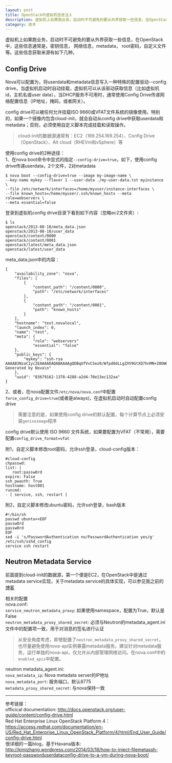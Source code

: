 ```yaml
---
layout: post
title: OpenStack中虚拟机信息注入
description: 虚拟机上如果跑业务，启动时不可避免的要从外界获取一些信息，在OpenStack中，这些信息通常是，密钥信息， 网络信息，metadata， root密码，自定义文件等
category: 技术
---
```


虚拟机上如果跑业务，启动时不可避免的要从外界获取一些信息，在OpenStack中，这些信息通常是，密钥信息， 网络信息，metadata， root密码，自定义文件等。这些信息获取来源有如下几种。

## Config Drive
Nova可以配置为，将userdata和metadata信息写入一种特殊的配置驱动--config drive，当虚拟机启动时自动挂载，虚拟机可以从该驱动获取信息（比如虚拟机id，主机名或user data），当DHCP服务不可用时，通常使用Config Drive传递网络配置信息（IP地址，掩码，或者网关）。

config drive可以被任何允许挂载ISO 9660或VFAT文件系统的镜像使用。特别的，如果一个镜像内包含cloud-init，就会自动从config drive中获取userdata和metadata；否则，必须使用自定义脚本完成挂载和读取操作。

> cloud-init的数据源通常有：EC2（169.254.169.254）、Config Drive（OpenStack）、Alt cloud（RHEVm和vSphere）等

使用config drive的2种途径：  
1、在nova boot命令中显式的指定`--config-drive=true`，如下，使用config drive传递userdata，2个文件，2对metadata

    $ nova boot --config-drive=true --image my-image-name \
    --key-name mykey --flavor 1 --user-data ./my-user-data.txt myinstance \
    --file /etc/network/interfaces=/home/myuser/instance-interfaces \
    --file known_hosts=/home/myuser/.ssh/known_hosts --meta role=webservers \
    --meta essential=false

登录到虚拟机config drive目录下看到如下内容（忽略ec2文件夹）:  

    $ ls
    openstack/2013-08-10/meta_data.json 
    openstack/2013-08-10/user_data 
    openstack/content/0000 
    openstack/content/0001 
    openstack/latest/meta_data.json 
    openstack/latest/user_data

meta_data.json中的内容：

    {
        "availability_zone": "nova",
        "files": [
            {
                "content_path": "/content/0000",
                "path": "/etc/network/interfaces"
            },
            {
                "content_path": "/content/0001",
                "path": "known_hosts"
            }
        ],
        "hostname": "test.novalocal",
        "launch_index": 0,
        "name": "test",
        "meta": {
                "role": "webservers"
                "essential": "false"
        },
        "public_keys": {
            "mykey": "ssh-rsa AAAAB3NzaC1yc2EAAAADAQABAAAAgQDBqUfVvCSez0/Wfpd8dLLgZXV9GtXQ7hnMN+Z0OWQUyebVEHey1CXuin0uY1cAJMhUq8j98SiW+cU0sU4J3x5l2+xi1bodDm1BtFWVeLIOQINpfV1n8fKjHB+ynPpe1F6tMDvrFGUlJs44t30BrujMXBe8Rq44cCk6wqyjATA3rQ== Generated by Nova\n"
        },
        "uuid": "83679162-1378-4288-a2d4-70e13ec132aa"
    }

2、或者，在nova配置文件`/etc/nova/nova.conf`中配置`force_config_drive=true`(或者是always)，在虚拟机启动时自动配置config drive

>需要注意的是，如果使用config drive的默认配置，每个计算节点上必须安装`genisoimage`程序

config drive默认使用 ISO 9660 文件系统，如果要配置为VFAT（不常用），需要配置`config_drive_format=vfat`

附1，自定义脚本修改root密码，允许ssh登录，cloud-config版本：

    #cloud-config
    chpasswd:
    list: |
       root:passw0rd
    expire: False
    ssh_pwauth: True
    hostname: host001
    runcmd:
    - [ service, ssh, restart ]

附2，自定义脚本修改ubuntu密码，允许ssh登录，bash版本

    #!/bin/sh
    passwd ubuntu<<EOF
    passw0rd
    passw0rd
    EOF
    sed -i 's/PasswordAuthentication no/PasswordAuthentication yes/g' /etc/ssh/sshd_config
    service ssh restart

## Neutron Metadata Service
前面提到cloud-init的数据源，第一个便是EC2，在OpenStack中是通过metadata service实现，关于metadata service的具体实现，可以参见我之前的[博客](http://blog.csdn.net/lynn_kong/article/details/9115033)

相关的配置  
nova.conf:  
`service_neutron_metadata_proxy`: 如果使用namespace，配置为True，默认是False  
`neutron_metadata_proxy_shared_secret`: 必须与Neutron的metadata_agent.ini文件中的配置项一致，用于对消息的签名进行认证

> 从安全角度考虑，即使配置了`neutron_metadata_proxy_shared_secret`，也尽量避免使用nova-api实例暴露metadata服务。建议针对metadata服务，运行单独的nova-api，仅允许从内部管理网络访问。在nova.conf中的`enabled_apis`中配置。

neutron metadata_agent.ini:  
`nova_metadata_ip`: Nova metadata server的IP地址  
`nova_metadata_port`: 服务端口，默认8775  
`metadata_proxy_shared_secret`: 与nova保持一致  

---

参考链接：  
officical documentation: <http://docs.openstack.org/user-guide/content/config-drive.html>  
Red Hat Enterprise Linux OpenStack Platform 4： <https://access.redhat.com/documentation/en-US/Red_Hat_Enterprise_Linux_OpenStack_Platform/4/html/End_User_Guide/config-drive.html>  
很详细的一篇blog，基于Havana版本: <http://kimizhang.wordpress.com/2014/03/18/how-to-inject-filemetassh-keyroot-passworduserdataconfig-drive-to-a-vm-during-nova-boot/>